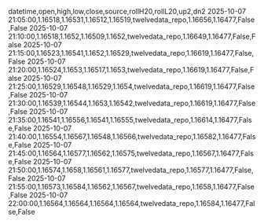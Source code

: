 datetime,open,high,low,close,source,rollH20,rollL20,up2,dn2
2025-10-07 21:05:00,1.16518,1.16531,1.16512,1.16519,twelvedata_repo,1.16656,1.16477,False,False
2025-10-07 21:10:00,1.16518,1.1652,1.16509,1.1652,twelvedata_repo,1.16649,1.16477,False,False
2025-10-07 21:15:00,1.16523,1.16541,1.1652,1.16529,twelvedata_repo,1.16619,1.16477,False,False
2025-10-07 21:20:00,1.16524,1.1653,1.16517,1.1653,twelvedata_repo,1.16619,1.16477,False,False
2025-10-07 21:25:00,1.16529,1.16548,1.16529,1.1654,twelvedata_repo,1.16619,1.16477,False,False
2025-10-07 21:30:00,1.16539,1.16544,1.1653,1.16542,twelvedata_repo,1.16619,1.16477,False,False
2025-10-07 21:35:00,1.16541,1.16556,1.16541,1.16555,twelvedata_repo,1.16614,1.16477,False,False
2025-10-07 21:40:00,1.16554,1.16567,1.16548,1.16566,twelvedata_repo,1.16582,1.16477,False,False
2025-10-07 21:45:00,1.16564,1.16577,1.16562,1.16575,twelvedata_repo,1.16567,1.16477,False,False
2025-10-07 21:50:00,1.16574,1.1658,1.16561,1.16577,twelvedata_repo,1.16577,1.16477,False,False
2025-10-07 21:55:00,1.16573,1.16584,1.16562,1.16567,twelvedata_repo,1.1658,1.16477,False,False
2025-10-07 22:00:00,1.16564,1.16564,1.16564,1.16564,twelvedata_repo,1.16584,1.16477,False,False
